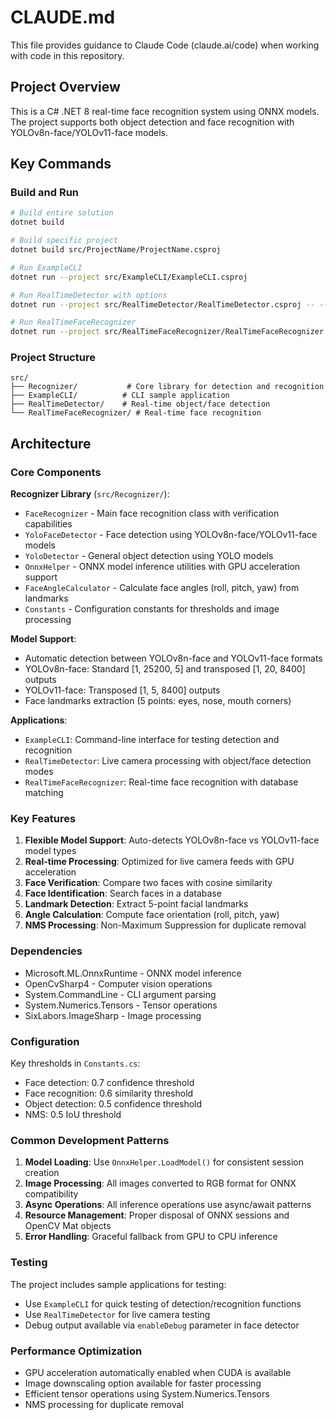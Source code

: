 # CLAUDE.md

This file provides guidance to Claude Code (claude.ai/code) when working with code in this repository.

## Project Overview

This is a C# .NET 8 real-time face recognition system using ONNX models. The project supports both object detection and face recognition with YOLOv8n-face/YOLOv11-face models.

## Key Commands

### Build and Run
```bash
# Build entire solution
dotnet build

# Build specific project
dotnet build src/ProjectName/ProjectName.csproj

# Run ExampleCLI
dotnet run --project src/ExampleCLI/ExampleCLI.csproj

# Run RealTimeDetector with options
dotnet run --project src/RealTimeDetector/RealTimeDetector.csproj -- --model path/to/model.onnx --mode faces

# Run RealTimeFaceRecognizer
dotnet run --project src/RealTimeFaceRecognizer/RealTimeFaceRecognizer.csproj
```

### Project Structure
```
src/
├── Recognizer/           # Core library for detection and recognition
├── ExampleCLI/          # CLI sample application
├── RealTimeDetector/    # Real-time object/face detection
└── RealTimeFaceRecognizer/ # Real-time face recognition
```

## Architecture

### Core Components

**Recognizer Library** (`src/Recognizer/`):
- `FaceRecognizer` - Main face recognition class with verification capabilities
- `YoloFaceDetector` - Face detection using YOLOv8n-face/YOLOv11-face models
- `YoloDetector` - General object detection using YOLO models
- `OnnxHelper` - ONNX model inference utilities with GPU acceleration support
- `FaceAngleCalculator` - Calculate face angles (roll, pitch, yaw) from landmarks
- `Constants` - Configuration constants for thresholds and image processing

**Model Support**:
- Automatic detection between YOLOv8n-face and YOLOv11-face formats
- YOLOv8n-face: Standard [1, 25200, 5] and transposed [1, 20, 8400] outputs
- YOLOv11-face: Transposed [1, 5, 8400] outputs
- Face landmarks extraction (5 points: eyes, nose, mouth corners)

**Applications**:
- `ExampleCLI`: Command-line interface for testing detection and recognition
- `RealTimeDetector`: Live camera processing with object/face detection modes
- `RealTimeFaceRecognizer`: Real-time face recognition with database matching

### Key Features

1. **Flexible Model Support**: Auto-detects YOLOv8n-face vs YOLOv11-face model types
2. **Real-time Processing**: Optimized for live camera feeds with GPU acceleration
3. **Face Verification**: Compare two faces with cosine similarity
4. **Face Identification**: Search faces in a database
5. **Landmark Detection**: Extract 5-point facial landmarks
6. **Angle Calculation**: Compute face orientation (roll, pitch, yaw)
7. **NMS Processing**: Non-Maximum Suppression for duplicate removal

### Dependencies

- Microsoft.ML.OnnxRuntime - ONNX model inference
- OpenCvSharp4 - Computer vision operations
- System.CommandLine - CLI argument parsing
- System.Numerics.Tensors - Tensor operations
- SixLabors.ImageSharp - Image processing

### Configuration

Key thresholds in `Constants.cs`:
- Face detection: 0.7 confidence threshold
- Face recognition: 0.6 similarity threshold
- Object detection: 0.5 confidence threshold
- NMS: 0.5 IoU threshold

### Common Development Patterns

1. **Model Loading**: Use `OnnxHelper.LoadModel()` for consistent session creation
2. **Image Processing**: All images converted to RGB format for ONNX compatibility
3. **Async Operations**: All inference operations use async/await patterns
4. **Resource Management**: Proper disposal of ONNX sessions and OpenCV Mat objects
5. **Error Handling**: Graceful fallback from GPU to CPU inference

### Testing

The project includes sample applications for testing:
- Use `ExampleCLI` for quick testing of detection/recognition functions
- Use `RealTimeDetector` for live camera testing
- Debug output available via `enableDebug` parameter in face detector

### Performance Optimization

- GPU acceleration automatically enabled when CUDA is available
- Image downscaling option available for faster processing
- Efficient tensor operations using System.Numerics.Tensors
- NMS processing for duplicate removal